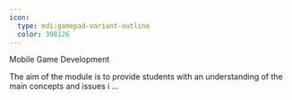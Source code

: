 ```yaml
---
icon:
  type: mdi:gamepad-variant-outline
  color: 398126
---
```


Mobile Game Development

The aim of the module is to provide students with an understanding of the main concepts and issues i ... 
